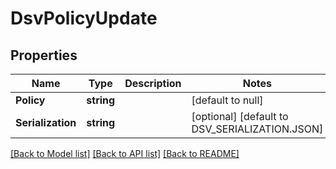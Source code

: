 # DsvPolicyUpdate

## Properties
Name | Type | Description | Notes
------------ | ------------- | ------------- | -------------
**Policy** | **string** |  | [default to null]
**Serialization** | **string** |  | [optional] [default to DSV_SERIALIZATION.JSON]

[[Back to Model list]](../README.md#documentation-for-models) [[Back to API list]](../README.md#documentation-for-api-endpoints) [[Back to README]](../README.md)

